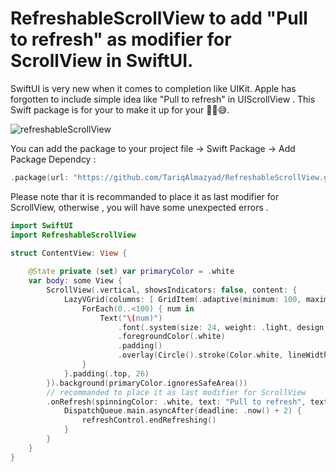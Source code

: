 # RefreshableScrollView to add "Pull to refresh" as modifier for ScrollView in SwiftUI.

SwiftUI is very new when it comes to completion like UIKit. Apple has forgotten to include simple idea like "Pull to refresh" in UIScrollView . 
This Swift package is for your to make it up for your ✌🏻😅. 

![refreshableScrollView](https://user-images.githubusercontent.com/34104180/119067744-618cc280-b9eb-11eb-9066-8364f54bddb4.gif)


You can add the package to your project file -> Swift Package -> Add Package Dependcy :

```swift
.package(url: "https://github.com/TariqAlmazyad/RefreshableScrollView.git")
```


Please note thar it is recommanded to place it as last modifier for ScrollView, otherwise , you will have some unexpected errors .

```swift
import SwiftUI
import RefreshableScrollView

struct ContentView: View {
    
    @State private (set) var primaryColor = .white
    var body: some View {
        ScrollView(.vertical, showsIndicators: false, content: {
            LazyVGrid(columns: [ GridItem(.adaptive(minimum: 100, maximum: 200)), ]) {
                ForEach(0..<100) { num in
                    Text("\(num)")
                        .font(.system(size: 24, weight: .light, design: .rounded))
                        .foregroundColor(.white)
                        .padding()
                        .overlay(Circle().stroke(Color.white, lineWidth: 0.2))
                }
            }.padding(.top, 26)
        }).background(primaryColor.ignoresSafeArea())
        // recommanded to place it as last modifier for ScrollView 
        .onRefresh(spinningColor: .white, text: "Pull to refresh", textColor: .white, backgroundColor: primaryColor) { refreshControl in
            DispatchQueue.main.asyncAfter(deadline: .now() + 2) {
                refreshControl.endRefreshing()
            }
        }
    }
}

```
